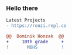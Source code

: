 ### Hello there 


```diff
Latest Projects 
- https://ronzi.repl.co 
```
```diff
@@  Dominik Honzak  @@
+     10th grade     +
!       MBHS         !
```
